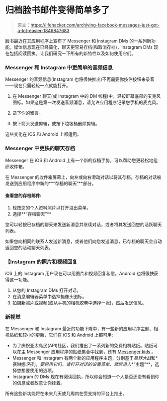 # 归档脸书邮件变得简单多了

> 原文：<https://lifehacker.com/archiving-facebook-messages-just-got-a-lot-easier-1846847683>

脸书最近在其应用程序上宣布了 Messenger 和 Instagram DMs 的一系列新功能。媒体信息现在已经简化，聊天更容易存档(和取消存档)，Instagram DMs 现在包括阅读回执。让我们研究一下所有的新特性以及如何使用它们。



### Messenger 和 Instagram 中更简单的音频信息

Messenger 的音频信息(Instagram 也将很快推出)不再需要你按住按钮来录音——现在只需轻轻一点就能打开。

1.  在 Messenger 聊天(或 Instagram 中的 DM 线程)中，轻按屏幕底部的麦克风图标。如果这是第一次发送音频消息，请允许应用程序记录您手机的麦克风。

2.  录下你的留言。
3.  按下箭头发送剪辑，或按下垃圾桶删除剪辑。

这些变化在 iOS 和 Android 上都适用。

### Messenger 中更快的聊天存档

Messenger 在 iOS 和 Android 上有一个新的存档手势，可以帮助您更轻松地组织收件箱。

在 Messenger 的收件箱屏幕上，向左或向右滑动对话以将其存档。存档的对话被发送到应用程序中新的**“存档的聊天”**部分。

#### **查看您的存档邮件:**

1.  轻按您的个人资料照片以打开溢出菜单。
2.  选择**“存档聊天”**

您可以轻按已存档的聊天来发送新消息并继续对话，或者将其发送回您的活跃聊天列表。

如果您向相同的联系人发送新消息，或者他们向您发送消息，已存档的聊天会自动返回您的活动聊天列表。

### 【Instagram 的照片和视频回复

iOS 上的 Instagram 用户现在可以用图片和视频回复私信。Android 也将很快获得这一功能。

1.  从您的 Instagram DMs 打开对话。
2.  在消息编辑器菜单中选择摄像头图标。
3.  拍摄新照片或视频(或从手机的相机胶卷中选择一张)，然后发送信息。

### 新视觉

在 Messenger 和 Instagram 最近的功能下降中，有一些新的应用程序主题、相机贴纸和较小的更新，它们在 iOS 和 Android 上都可用:

*   为了庆祝亚太岛民(API)社区，我们推出了一系列新的免费相机贴纸。贴纸可以在主 Messenger 应用程序的贴纸集合中找到，还有 [Messenger kids](https://messengernews.fb.com/wp-content/uploads/2021/05/Messenger-Kids-APAHM-Stickers-Guide.pdf) 。
*   Messenger 和 Instagram 有两个新的应用程序主题，分别基于*星球大战*和*赛琳娜:系列。*要启用它们，请打开对话的设置菜单，然后进入**“主题”**，选择您想要使用的选项。
*   Instagram 的 DMs 现在有阅读回执，所以你会知道一个人是否还没有看到你的信息或者故意让你挂着。

所有这些新功能将在未来几天或几周内在受支持的平台上推出。